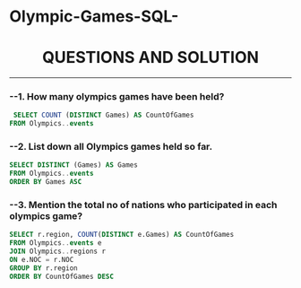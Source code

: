 # Olympic-Games-SQL-

#  <h1 align="center"> QUESTIONS AND SOLUTION </h1>
 --------------------------------

###  --1. How many olympics games have been held?

```sql
 SELECT COUNT (DISTINCT Games) AS CountOfGames
FROM Olympics..events

```



###  --2.	List down all Olympics games held so far.

```sql
SELECT DISTINCT (Games) AS Games
FROM Olympics..events
ORDER BY Games ASC
```

###  --3.	Mention the total no of nations who participated in each olympics game?

```sql
SELECT r.region, COUNT(DISTINCT e.Games) AS CountOfGames
FROM Olympics..events e
JOIN Olympics..regions r
ON e.NOC = r.NOC
GROUP BY r.region
ORDER BY CountOfGames DESC
```



